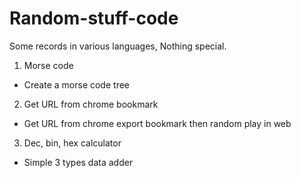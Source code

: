 # Random-stuff-code
Some records in various languages, Nothing special.

1. Morse code
- Create a morse code tree

2. Get URL from chrome bookmark
- Get URL from chrome export bookmark then random play in web

3. Dec, bin, hex calculator
- Simple 3 types data adder

